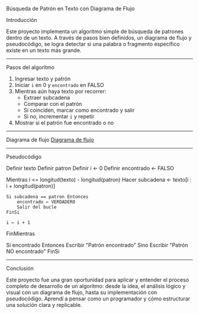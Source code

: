 Búsqueda de Patrón en Texto con Diagrama de Flujo

Introducción

Este proyecto implementa un algoritmo simple de búsqueda de patrones dentro de un texto. A través de pasos bien definidos, un diagrama de flujo y pseudocódigo, se logra detectar si una palabra o fragmento específico existe en un texto más grande.

---

Pasos del algoritmo

1. Ingresar texto y patrón
2. Iniciar `i` en 0 y `encontrado` en FALSO
3. Mientras aún haya texto por recorrer:
   - Extraer subcadena
   - Comparar con el patrón
   - Si coinciden, marcar como encontrado y salir
   - Si no, incrementar `i` y repetir
4. Mostrar si el patrón fue encontrado o no

---

 Diagrama de flujo
[Diagrama de flujo](diagrama.png)

---

Pseudocódigo

Definir texto
Definir patron
Definir i ← 0
Definir encontrado ← FALSO

Mientras i <= longitud(texto) - longitud(patron) Hacer
    subcadena ← texto[i : i + longitud(patron)]

    Si subcadena == patron Entonces
        encontrado ← VERDADERO
        Salir del bucle
    FinSi

    i ← i + 1
FinMientras

Si encontrado Entonces
    Escribir "Patrón encontrado"
Sino
    Escribir "Patrón NO encontrado"
FinSi

---

 Conclusión

Este proyecto fue una gran oportunidad para aplicar y entender el proceso completo de desarrollo de un algoritmo: desde la idea, el análisis lógico y visual con un diagrama de flujo, hasta su implementación con pseudocódigo. Aprendí a pensar como un programador y cómo estructurar una solución clara y replicable.

